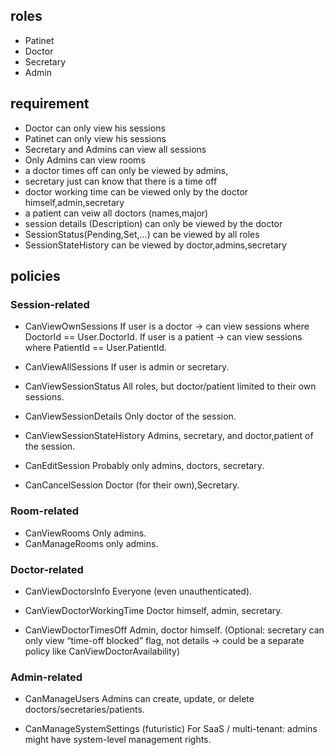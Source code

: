 ## roles
- Patinet
- Doctor
- Secretary
- Admin

## requirement
- Doctor can only view his sessions
- Patinet can only view his sessions
- Secretary and Admins can view all sessions
- Only Admins can view rooms
- a doctor times off can only be viewed by admins,
- secretary just can know that there is a time off
- doctor working time can be viewed only by the doctor himself,admin,secretary
- a patient can veiw all doctors (names,major)
- session details (Description) can only be viewed by the doctor
- SessionStatus(Pending,Set,...) can be viewed by all roles
- SessionStateHistory can be viewed by doctor,admins,secretary

## policies
### Session-related

- CanViewOwnSessions
    If user is a doctor → can view sessions where DoctorId == User.DoctorId.
    If user is a patient → can view sessions where PatientId == User.PatientId.

- CanViewAllSessions
    If user is admin or secretary.

- CanViewSessionStatus
    All roles, but doctor/patient limited to their own sessions.

- CanViewSessionDetails
    Only doctor of the session.

- CanViewSessionStateHistory
    Admins, secretary, and doctor,patient of the session.

- CanEditSession
    Probably only admins, doctors, secretary.

- CanCancelSession
    Doctor (for their own),Secretary.

### Room-related

- CanViewRooms
    Only admins.
- CanManageRooms
    only admins.

### Doctor-related

- CanViewDoctorsInfo
    Everyone (even unauthenticated).

- CanViewDoctorWorkingTime
    Doctor himself, admin, secretary.

- CanViewDoctorTimesOff
    Admin, doctor himself.
    (Optional: secretary can only view “time-off blocked” flag, not details → could be a separate policy like CanViewDoctorAvailability)


### Admin-related

- CanManageUsers
    Admins can create, update, or delete doctors/secretaries/patients.

- CanManageSystemSettings (futuristic)
    For SaaS / multi-tenant: admins might have system-level management rights.
